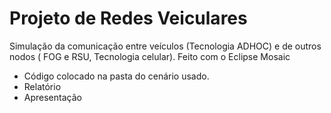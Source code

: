 # Projeto de Redes Veiculares
Simulação da comunicação entre veículos (Tecnologia ADHOC) e de outros nodos ( FOG e RSU, Tecnologia celular).
Feito com o Eclipse Mosaic 
- Código colocado na pasta do cenário usado.
- Relatório
- Apresentação
